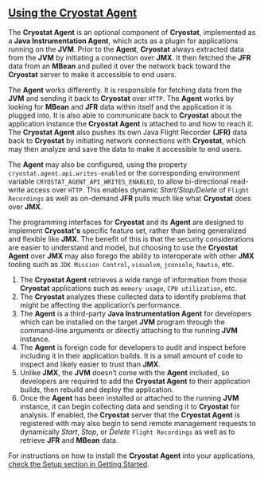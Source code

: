 ## [Using the Cryostat Agent](#using-the-cryostat-agent)

The **Cryostat Agent** is an optional component of **Cryostat**, implemented as a **Java Instrumentation Agent**, which acts as a plugin for applications running on the **JVM**. Prior to the **Agent**, **Cryostat** always extracted data from the **JVM** by initiating a connection over **JMX**. It then fetched the **JFR** data from an **MBean** and pulled it over the network back toward the **Cryostat** server to make it accessible to end users.

The **Agent** works differently. It is responsible for fetching data from the **JVM** and sending it back to **Cryostat** over `HTTP`. The **Agent** works by looking for **MBean** and **JFR** data within itself and the application it is plugged into. It is also able to communicate back to **Cryostat** about the application instance the **Cryostat Agent** is attached to and how to reach it. The **Cryostat Agent** also pushes its own Java Flight Recorder **(JFR)** data back to **Cryostat** by initiating network connections with **Cryostat**, which may then analyze and save the data to make it accessible to end users.

The **Agent** may also be configured, using the property `cryostat.agent.api.writes-enabled` or the corresponding environment variable `CRYOSTAT_AGENT_API_WRITES_ENABLED`, to allow bi-directional read-write access over `HTTP`. This enables dynamic *Start/Stop/Delete* of `Flight Recordings` as well as on-demand **JFR** pulls much like what **Cryostat** does over **JMX**.

The programming interfaces for **Cryostat** and its **Agent** are designed to implement **Cryostat's** specific feature set, rather than being generalized and flexible like **JMX**. The benefit of this is that the security considerations are easier to understand and model, but choosing to use the **Cryostat Agent** over **JMX** may also forego the ability to interoperate with other **JMX** tooling such as `JDK Mission Control`, `visualvm`, `jconsole`, `hawtio`, etc.

<ol>
    <li>The <b>Cryostat Agent</b> retrieves a wide range of information from those <b>Cryostat</b> applications such as <code>memory usage</code>, <code>CPU utilization</code>, etc. </li>
    <li>The <b>Cryostat</b> analyzes these collected data to identify problems that might be affecting the application’s performance.</li>
    <li>The <b>Agent</b> is a third-party <b>Java Instrumentation Agent</b> for developers which can be installed on the target <b>JVM</b> program through the command-line arguments or directly attaching to the running <b>JVM</b> instance.</li>
    <li>The <b>Agent</b> is foreign code for developers to audit and inspect before including it in their application builds. It is a small amount of code to inspect and likely easier to trust than <b>JMX</b>.</li>
    <li>Unlike <b>JMX</b>, the <b>JVM</b> doesn’t come with the <b>Agent</b> included, so developers are required to add the <b>Cryostat Agent</b> to their application builds, then rebuild and deploy the application.</li>
    <li>Once the <b>Agent</b> has been installed or attached to the running <b>JVM</b> instance, it can begin collecting data and sending it to <b>Cryostat</b> for analysis. If enabled, the <b>Cryostat</b> server that the <b>Cryostat Agent</b> is registered with may also begin to send remote management requests to dynamically <i>Start</i>, <i>Stop</i>, or <i>Delete</i> <code>Flight Recordings</code> as well as to retrieve <b>JFR</b> and <b>MBean</b> data.</li>
</ol>

For instructions on how to install the **Cryostat Agent** into your applications, [check the Setup section in Getting Started](/get-started/#using-the-cryostat-agent).

